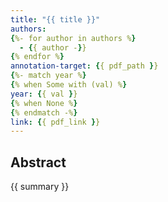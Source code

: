 ```yaml
---
title: "{{ title }}"
authors:
{%- for author in authors %}
  - {{ author -}}
{% endfor %}
annotation-target: {{ pdf_path }}
{%- match year %}
{% when Some with (val) %}
year: {{ val }}
{% when None %}
{% endmatch -%}
link: {{ pdf_link }}
---
```


## Abstract
{{ summary }}
